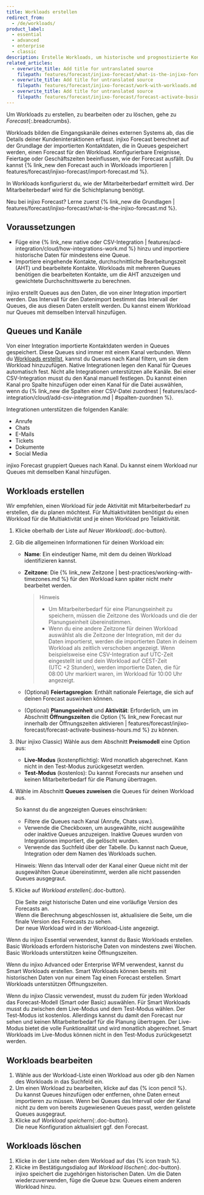 ```yaml
---
title: Workloads erstellen
redirect_from:
  - /de/workloads/
product_label:
  - essential
  - advanced
  - enterprise
  - classic
description: Erstelle Workloads, um historische und prognostizierte Kontaktvolumen und AHT darzustellen. Erfahre mehr über die verschiedenen Arten von Workloads.
related_articles:
  - overwrite_title: Add title for untranslated source
    filepath: features/forecast/injixo-forecast/what-is-the-injixo-forecast.md
  - overwrite_title: Add title for untranslated source
    filepath: features/forecast/injixo-forecast/work-with-workloads.md
  - overwrite_title: Add title for untranslated source
    filepath: features/forecast/injixo-forecast/forecast-activate-business-hours.md
---
```


Um Workloads zu erstellen, zu bearbeiten oder zu löschen, gehe zu _Forecast_{:.breadcrumbs}.

Workloads bilden die Eingangskanäle deines externen Systems ab, das die Details deiner Kundeninteraktionen erfasst. injixo Forecast berechnet auf der Grundlage der importierten Kontaktdaten, die in Queues gespeichert werden, einen Forecast für den Workload. Konfigurierbare Ereignisse, Feiertage oder Geschäftszeiten beeinflussen, wie der Forecast ausfällt. Du kannst {% link_new den Forecast auch in Workloads importieren | features/forecast/injixo-forecast/import-forecast.md %}.

In Workloads konfigurierst du, wie der Mitarbeiterbedarf ermittelt wird. Der Mitarbeiterbedarf wird für die Schichtplanung benötigt.

Neu bei injixo Forecast? Lerne zuerst {% link_new die Grundlagen | features/forecast/injixo-forecast/what-is-the-injixo-forecast.md %}.

## Voraussetzungen

- Füge eine {% link_new native oder CSV-Integration | features/acd-integration/cloud/how-integrations-work.md %} hinzu und importiere historische Daten für mindestens eine Queue.
- Importiere eingehende Kontakte, durchschnittliche Bearbeitungszeit (AHT) und bearbeitete Kontakte. Workloads mit mehreren Queues benötigen die bearbeiteten Kontakte, um die AHT anzuzeigen und gewichtete Durchschnittswerte zu berechnen.

injixo erstellt Queues aus den Daten, die von einer Integration importiert werden. Das Intervall für den Datenimport bestimmt das Intervall der Queues, die aus diesen Daten erstellt werden. Du kannst einem Workload nur Queues mit demselben Intervall hinzufügen.

## Queues und Kanäle

Von einer Integration importierte Kontaktdaten werden in Queues gespeichert. Diese Queues sind immer mit einem Kanal verbunden. Wenn du [Workloads erstellst](#workloads-erstellen), kannst du Queues nach Kanal filtern, um sie dem Workload hinzuzufügen. Native Integrationen legen den Kanal für Queues automatisch fest. Nicht alle Integrationen unterstützen alle Kanäle.
Bei einer CSV-Integration musst du den Kanal manuell festlegen. Du kannst einen Kanal pro Spalte hinzufügen oder einen Kanal für die Datei auswählen, wenn du {% link_new die Spalten einer CSV-Datei zuordnest | features/acd-integration/cloud/add-csv-integration.md | #spalten-zuordnen %}.  

Integrationen unterstützen die folgenden Kanäle:
- Anrufe
- Chats
- E-Mails
- Tickets
- Dokumente
- Social Media

injixo Forecast gruppiert Queues nach Kanal. Du kannst einem Workload nur Queues mit demselben Kanal hinzufügen.

<!-- anchor for intercom forecast tour -->

## Workloads erstellen

Wir empfehlen, einen Workload für jede Aktivität mit Mitarbeiterbedarf zu erstellen, die du planen möchtest. Für Multiaktivitäten benötigst du einen Workload für die Multiaktivität und je einen Workload pro Teilaktivität.

1. Klicke oberhalb der Liste auf _Neuer Workload_{:.doc-button}.
2. Gib die allgemeinen Informationen für deinen Workload ein:
   - **Name**: Ein eindeutiger Name, mit dem du deinen Workload identifizieren kannst.
   - **Zeitzone**: Die {% link_new Zeitzone | best-practices/working-with-timezones.md %} für den Workload kann später nicht mehr bearbeitet werden.

     > Hinweis
     >
     > - Um Mitarbeiterbedarf für eine Planungseinheit zu speichern, müssen die Zeitzone des Workloads und die der Planungseinheit übereinstimmen.
     > - Wenn du eine andere Zeitzone für deinen Workload auswählst als die Zeitzone der Integration, mit der du Daten importierst, werden die importierten Daten in deinem Workload als zeitlich verschoben angezeigt. Wenn beispielsweise eine CSV-Integration auf UTC-Zeit eingestellt ist und dein Workload auf CEST-Zeit (UTC&nbsp;+2&nbsp;Stunden), werden importierte Daten, die für 08:00&nbsp;Uhr markiert waren, im Workload für 10:00&nbsp;Uhr angezeigt.

   - (Optional) **Feiertagsregion**: Enthält nationale Feiertage, die sich auf deinen Forecast auswirken können.
   - (Optional) **Planungseinheit** und **Aktivität**: Erforderlich, um im Abschnitt **Öffnungszeiten** die Option {% link_new Forecast nur innerhalb der Öffnungszeiten aktivieren | features/forecast/injixo-forecast/forecast-activate-business-hours.md %} zu können.

3. (Nur injixo Classic) Wähle aus dem Abschnitt **Preismodell** eine Option aus:

   - **Live-Modus** (kostenpflichtig): Wird monatlich abgerechnet. Kann nicht in den Test-Modus zurückgesetzt werden.
   - **Test-Modus** (kostenlos): Du kannst Forecasts nur ansehen und keinen Mitarbeiterbedarf für die Planung übertragen.

4. Wähle im Abschnitt **Queues zuweisen** die Queues für deinen Workload aus.

   So kannst du die angezeigten Queues einschränken:

   - Filtere die Queues nach Kanal (Anrufe, Chats usw.).
   - Verwende die Checkboxen, um ausgewählte, nicht ausgewählte oder inaktive Queues anzuzeigen. Inaktive Queues wurden von Integrationen importiert, die gelöscht wurden.
   - Verwende das Suchfeld über der Tabelle. Du kannst nach Queue, Integration oder dem Namen des Workloads suchen.

   Hinweis: Wenn das Intervall oder der Kanal einer Queue nicht mit der ausgewählten Queue übereinstimmt, werden alle nicht passenden Queues ausgegraut.

5. Klicke auf _Workload erstellen_{:.doc-button}.

   Die Seite zeigt historische Daten und eine vorläufige Version des Forecasts an.  
   Wenn die Berechnung abgeschlossen ist, aktualisiere die Seite, um die finale Version des Forecasts zu sehen.  
   Der neue Workload wird in der Workload-Liste angezeigt.

Wenn du injixo Essential verwendest, kannst du Basic Workloads erstellen. Basic Workloads erfordern historische Daten von mindestens zwei Wochen. Basic Workloads unterstützen keine Öffnungszeiten.

Wenn du injixo Advanced oder Enterprise WFM verwendest, kannst du Smart Workloads erstellen. Smart Workloads können bereits mit historischen Daten von nur einem Tag einen Forecast erstellen. Smart Workloads unterstützen Öffnungszeiten.

Wenn du injixo Classic verwendest, musst du zudem für jeden Workload das Forecast-Modell (Smart oder Basic) auswählen. Für Smart Workloads musst du zwischen dem Live-Modus und dem Test-Modus wählen. Der Test-Modus ist kostenlos. Allerdings kannst du damit den Forecast nur sehen und keinen Mitarbeiterbedarf für die Planung übertragen. Der Live-Modus bietet die volle Funktionalität und wird monatlich abgerechnet. Smart Workloads im Live-Modus können nicht in den Test-Modus zurückgesetzt werden.

<!-- hidden: feature not live yet -->
<!-- ## Create workloads without historical data

You only need an integration and historical data import if you want injixo to create forecasts. To add forecast data by {% link_new importing a forecast | features/forecast/injixo-forecast/import-forecast.md %} that has been generated externally or to {% link_new create constant staff requirements | features/forecast/requirement-scripts/requirement-constant.md %}, you can create a workload using the tab *Forecast Import*:

1. Go to **Forecast**{:.breadcrumbs}.
2. Click _Create Workload_{:.doc-button} in the upper right corner of the forecast page.
3. In the *Basic configuration* section, enter a **Name** for your new workload.
4. Select the **Time zone** to display data. Note: The set time zone must match the planning unit to save staff requirements.
5. (Optional) Select the **Holiday region** to acknowledge all national holidays that affect your forecast for the year.
6. Select the **Planning unit** and the **Activity**. Note: You must select an option to calculate staff requirements.
    {{ 4 | image: 'Import Workload basic configuration section' }}
7. Click the tab **Forecast import**.
8. Select your **Interval length** and the **Channel** for the data import. Both must correspond with your import file.
    {{ 5 | image: 'Import Workload parameters' }}
9. Click *Create workload*{:.doc-button}. -->

## Workloads bearbeiten

1. Wähle aus der Workload-Liste einen Workload aus oder gib den Namen des Workloads in das Suchfeld ein.
2. Um einen Workload zu bearbeiten, klicke auf das {% icon pencil %}.  
   Du kannst Queues hinzufügen oder entfernen, ohne Daten erneut importieren zu müssen. Wenn bei Queues das Intervall oder der Kanal nicht zu dem von bereits zugewiesenen Queues passt, werden gelistete Queues ausgegraut.
3. Klicke auf _Workload speichern_{:.doc-button}.  
   Die neue Konfiguration aktualisiert ggf. den Forecast.

## Workloads löschen

1. Klicke in der Liste neben dem Workload auf das {% icon trash %}.
2. Klicke im Bestätigungsdialog auf _Workload löschen_{:.doc-button}.  
    injixo speichert die zugehörigen historischen Daten. Um die Daten wiederzuverwenden, füge die Queue bzw. Queues einem anderen Workload hinzu.
